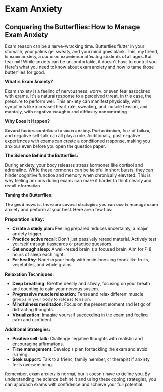 <!-- ["Mental Health","Exams"] -->

# Exam Anxiety

## Conquering the Butterflies: How to Manage Exam Anxiety

Exam season can be a nerve-wracking time. Butterflies flutter in your stomach, your palms get sweaty, and your mind goes blank. This, my friend, is exam anxiety, a common experience affecting students of all ages. But fear not! While anxiety can be uncomfortable, it doesn't have to control you. Here's what you need to know about exam anxiety and how to tame those butterflies for good.

**What is Exam Anxiety?**

Exam anxiety is a feeling of nervousness, worry, or even fear associated with exams. It's a natural response to a perceived threat, in this case, the pressure to perform well. This anxiety can manifest physically, with symptoms like increased heart rate, sweating, and muscle tension, and mentally, with negative thoughts and difficulty concentrating.

**Why Does it Happen?**

Several factors contribute to exam anxiety. Perfectionism, fear of failure, and negative self-talk can all play a role. Additionally, past negative experiences with exams can create a conditioned response, making you anxious even before you open the question paper.

**The Science Behind the Butterflies:**

During anxiety, your body releases stress hormones like cortisol and adrenaline. While these hormones can be helpful in short bursts, they can hinder cognitive function and memory when chronically elevated. This is why feeling anxious during exams can make it harder to think clearly and recall information.

**Taming the Butterflies:**

The good news is, there are several strategies you can use to manage exam anxiety and perform at your best. Here are a few tips:

**Preparation is Key:**

- **Create a study plan:** Feeling prepared reduces uncertainty, a major anxiety trigger.
- **Practice active recall:** Don't just passively reread material. Actively test yourself through flashcards or practice questions.
- **Get enough sleep:** A well-rested brain is a focused brain. Aim for 7-8 hours of sleep each night.
- **Eat healthy:** Nourish your body with brain-boosting foods like fruits, vegetables, and whole grains.

**Relaxation Techniques:**

- **Deep breathing:** Breathe deeply and slowly, focusing on your breath and counting to calm your nervous system.
- **Progressive muscle relaxation:** Tense and relax different muscle groups in your body to release tension.
- **Mindfulness meditation:** Focus on the present moment and let go of distracting thoughts.
- **Visualization:** Imagine yourself succeeding in the exam and feeling calm and confident.

**Additional Strategies:**

- **Positive self-talk:** Challenge negative thoughts with realistic and encouraging affirmations.
- **Time management:** Develop a plan for tackling the exam and avoid rushing.
- **Seek support:** Talk to a friend, family member, or therapist if anxiety feels overwhelming.

Remember, exam anxiety is normal, but it doesn't have to define you. By understanding the science behind it and using these coping strategies, you can approach exams with confidence and achieve your full potential.